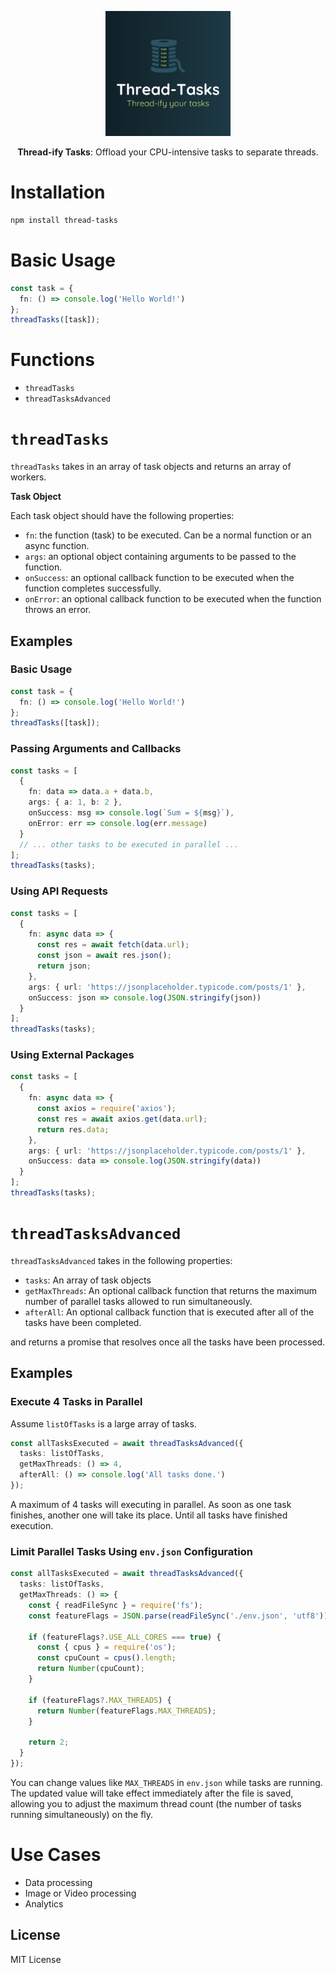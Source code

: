 <p align="center">
<img src="./logo.png" width="200" height="200" alt="Codeium Logo" >
</p>
<p align="center">
<b>Thread-ify Tasks</b>: Offload your CPU-intensive tasks to separate threads.
</p>

# Installation
```bash
npm install thread-tasks
```
# Basic Usage
```typescript
const task = {
  fn: () => console.log('Hello World!')
};
threadTasks([task]);
```


# Functions
- `threadTasks`
- `threadTasksAdvanced`

# `threadTasks`
`threadTasks` takes in an array of task objects and returns an array of workers.

**Task Object**

Each task object should have the following properties:
- `fn`: the function (task) to be executed. Can be a normal function or an async function.
- `args`: an optional object containing arguments to be passed to the function.
- `onSuccess`: an optional callback function to be executed when the function completes successfully.
- `onError`: an optional callback function to be executed when the function throws an error.

## Examples

### Basic Usage
```typescript
const task = {
  fn: () => console.log('Hello World!')
};
threadTasks([task]);
```

### Passing Arguments and Callbacks
```typescript
const tasks = [
  {
    fn: data => data.a + data.b,
    args: { a: 1, b: 2 },
    onSuccess: msg => console.log(`Sum = ${msg}`),
    onError: err => console.log(err.message)
  }
  // ... other tasks to be executed in parallel ...
];
threadTasks(tasks);
```
### Using API Requests
```typescript
const tasks = [
  {
    fn: async data => {
      const res = await fetch(data.url);
      const json = await res.json();
      return json;
    },
    args: { url: 'https://jsonplaceholder.typicode.com/posts/1' },
    onSuccess: json => console.log(JSON.stringify(json))
  }
];
threadTasks(tasks);
```

### Using External Packages
```typescript
const tasks = [
  {
    fn: async data => {
      const axios = require('axios');
      const res = await axios.get(data.url);
      return res.data;
    },
    args: { url: 'https://jsonplaceholder.typicode.com/posts/1' },
    onSuccess: data => console.log(JSON.stringify(data))
  }
];
threadTasks(tasks);
```

# `threadTasksAdvanced`
`threadTasksAdvanced` takes in the following properties:

- `tasks`: An array of task objects
- `getMaxThreads`: An optional callback function that returns the maximum number of parallel tasks allowed to run simultaneously.
-  `afterAll`: An optional callback function that is executed after all of the tasks have been completed.

and returns a promise that resolves once all the tasks have been processed.

## Examples

### Execute 4 Tasks in Parallel
Assume `listOfTasks` is a large array of tasks.
```typescript
const allTasksExecuted = await threadTasksAdvanced({
  tasks: listOfTasks,
  getMaxThreads: () => 4,
  afterAll: () => console.log('All tasks done.')
});
```
A maximum of 4 tasks will executing in parallel. As soon as one task finishes, another one will take its place. Until all tasks have finished execution.

### Limit Parallel Tasks Using `env.json` Configuration
```typescript
const allTasksExecuted = await threadTasksAdvanced({
  tasks: listOfTasks,
  getMaxThreads: () => {
    const { readFileSync } = require('fs');
    const featureFlags = JSON.parse(readFileSync('./env.json', 'utf8'));

    if (featureFlags?.USE_ALL_CORES === true) {
      const { cpus } = require('os');
      const cpuCount = cpus().length;
      return Number(cpuCount);
    }
    
    if (featureFlags?.MAX_THREADS) {
      return Number(featureFlags.MAX_THREADS);
    }
    
    return 2;
  }
});
```
You can change values like `MAX_THREADS` in `env.json` while tasks are running. The updated value will take effect immediately after the file is saved, allowing you to adjust the maximum thread count (the number of tasks running simultaneously) on the fly.

# Use Cases

- Data processing
- Image or Video processing
- Analytics

## License
MIT License
